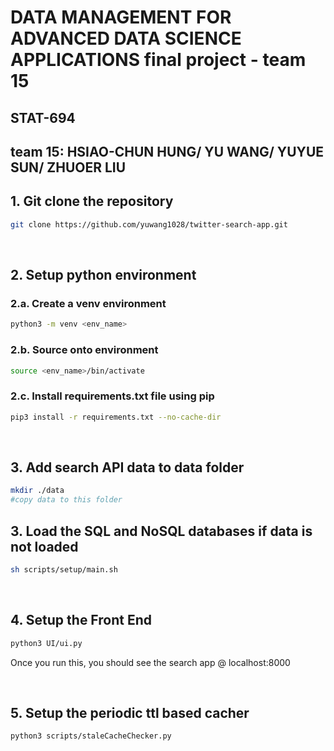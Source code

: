 # DATA MANAGEMENT FOR ADVANCED DATA SCIENCE APPLICATIONS final project - team 15

## STAT-694
## team 15: HSIAO-CHUN HUNG/ YU WANG/ YUYUE SUN/ ZHUOER LIU
## 1. Git clone the repository

```bash
git clone https://github.com/yuwang1028/twitter-search-app.git
```

<br/>

## 2. Setup python environment

### 2.a. Create a venv environment

```bash
python3 -m venv <env_name>
```

### 2.b. Source onto environment

```bash
source <env_name>/bin/activate
```

### 2.c. Install requirements.txt file using pip

```bash
pip3 install -r requirements.txt --no-cache-dir
```

<br/>

## 3. Add search API data to data folder

```bash
mkdir ./data
#copy data to this folder
```

## 3. Load the SQL and NoSQL databases if data is not loaded

```bash
sh scripts/setup/main.sh
```

<br/>

## 4. Setup the Front End

```bash
python3 UI/ui.py 
```

Once you run this, you should see the search app @ localhost:8000

<br/>

## 5. Setup the periodic ttl based cacher 

```bash
python3 scripts/staleCacheChecker.py 
```
